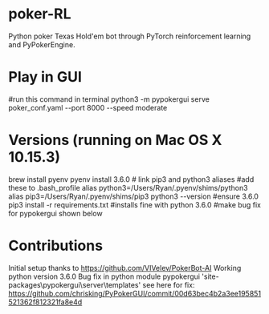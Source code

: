 # poker-RL
Python poker Texas Hold'em bot through PyTorch reinforcement learning and PyPokerEngine.

# Play in GUI
#run this command in terminal
python3 -m pypokergui serve poker_conf.yaml --port 8000 --speed moderate

# Versions (running on Mac OS X 10.15.3)
brew install pyenv
pyenv install 3.6.0 # link pip3 and python3 aliases
   #add these to .bash_profile
   alias python3=/Users/Ryan/.pyenv/shims/python3
   alias pip3=/Users/Ryan/.pyenv/shims/pip3
python3 --version #ensure 3.6.0
pip3 install -r requirements.txt #installs fine with python 3.6.0
   #make bug fix for pypokergui shown below

# Contributions
Initial setup thanks to https://github.com/VIVelev/PokerBot-AI
Working python version 3.6.0
Bug fix in python module pypokergui 'site-packages\pypokergui\server\templates'
   see here for fix: https://github.com/chrisking/PyPokerGUI/commit/00d63bec4b2a3ee195851521362f812321fa8e4d
